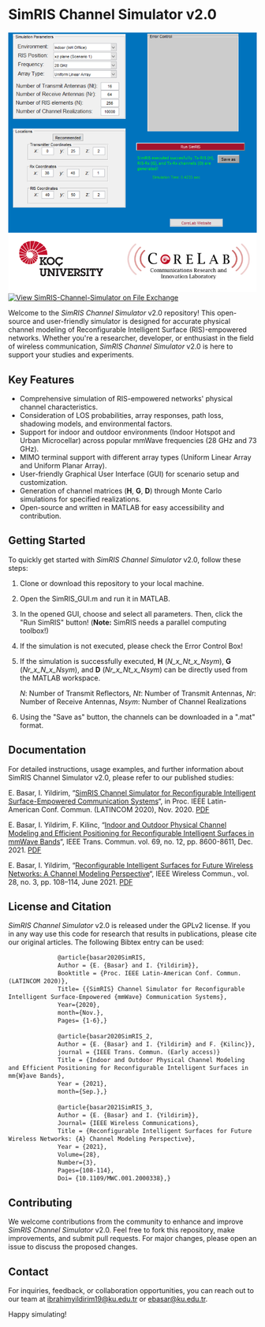 # SimRIS Channel Simulator v2.0

![SimRIS Logo](SimRIS_GUI.png) <!-- Replace with your logo or a relevant image -->
[![View SimRIS-Channel-Simulator on File Exchange](https://www.mathworks.com/matlabcentral/images/matlab-file-exchange.svg)](https://www.mathworks.com/matlabcentral/fileexchange/133422-simris-channel-simulator)

Welcome to the _SimRIS Channel Simulator_ v2.0 repository! This open-source and user-friendly simulator is designed for accurate physical channel modeling of Reconfigurable Intelligent Surface (RIS)-empowered networks. Whether you're a researcher, developer, or enthusiast in the field of wireless communication, _SimRIS Channel Simulator_ v2.0 is here to support your studies and experiments.

## Key Features

- Comprehensive simulation of RIS-empowered networks' physical channel characteristics.
- Consideration of LOS probabilities, array responses, path loss, shadowing models, and environmental factors.
- Support for indoor and outdoor environments (Indoor Hotspot and Urban Microcellar) across popular mmWave frequencies (28 GHz and 73 GHz).
- MIMO terminal support with different array types (Uniform Linear Array and Uniform Planar Array).
- User-friendly Graphical User Interface (GUI) for scenario setup and customization.
- Generation of channel matrices (**H**, **G**, **D**) through Monte Carlo simulations for specified realizations.
- Open-source and written in MATLAB for easy accessibility and contribution.

## Getting Started

To quickly get started with _SimRIS Channel Simulator_ v2.0, follow these steps:

1. Clone or download this repository to your local machine.
2. Open the SimRIS_GUI.m and run it in MATLAB.
3. In the opened GUI, choose and select all parameters. Then, click the "Run SimRIS" button!
  (**Note:** SimRIS needs a parallel computing toolbox!)
4. If the simulation is not executed, please check the Error Control Box!
5. If the simulation is successfully executed, **H** (_N_x_Nt_x_Nsym_), **G** (_Nr_x_N_x_Nsym_), and **D** (_Nr_x_Nt_x_Nsym_) can be directly used from the MATLAB workspace.

   _N_: Number of Transmit Reflectors, _Nt_: Number of Transmit Antennas, _Nr_: Number of Receive Antennas, _Nsym_: Number of Channel Realizations
7. Using the "Save as" button, the channels can be downloaded in a ".mat" format.

## Documentation

For detailed instructions, usage examples, and further information about SimRIS Channel Simulator v2.0, please refer to our published studies: 

E. Basar, I. Yildirim, “[SimRIS Channel Simulator for Reconfigurable Intelligent Surface-Empowered Communication Systems](https://ieeexplore.ieee.org/abstract/document/9282349)“, in Proc. IEEE Latin-American Conf. Commun. (LATINCOM 2020), Nov. 2020. [PDF](https://corelab.ku.edu.tr/wp-content/uploads/2021/09/SimRIS_Channel_Simulator_for_Reconfigurable_Intelligent_Surface-Empowered_Communication_Systems.pdf)

E. Basar, I. Yildirim, F. Kilinc, “[Indoor and Outdoor Physical Channel Modeling and Efficient Positioning for Reconfigurable Intelligent Surfaces in mmWave Bands](https://ieeexplore.ieee.org/document/9541182)“, IEEE Trans. Commun. vol. 69, no. 12, pp. 8600-8611, Dec. 2021. [PDF](https://corelab.ku.edu.tr/wp-content/uploads/2021/09/TCOM_SimRIS.pdf)

E. Basar, I. Yildirim, “[Reconfigurable Intelligent Surfaces for Future Wireless Networks: A Channel Modeling Perspective](https://ieeexplore.ieee.org/abstract/document/9282349)“, IEEE Wireless Commun., vol. 28, no. 3, pp. 108–114, June 2021. [PDF](https://corelab.ku.edu.tr/wp-content/uploads/2021/09/Reconfigurable_Intelligent_Surfaces_for_Future_Wireless_Networks_A_Channel_Modeling_Perspective-1.pdf)


## License and Citation

_SimRIS Channel Simulator_ v2.0 is released under the GPLv2 license. If you in any way use this code for research that results in publications, please cite our original articles. 
The following Bibtex entry can be used:

                  @article{basar2020SimRIS,
                  Author = {E. {Basar} and I. {Yildirim}},
                  Booktitle = {Proc. IEEE Latin-American Conf. Commun. (LATINCOM 2020)},
                  Title= {{SimRIS} Channel Simulator for Reconfigurable Intelligent Surface-Empowered {mmWave} Communication Systems},
                  Year={2020},
                  month={Nov.},
                  Pages= {1-6},}
                  
                  @article{basar2020SimRIS_2,
                  Author = {E. {Basar} and I. {Yildirim} and F. {Kilinc}},
                  journal = {IEEE Trans. Commun. (Early access)}
                  Title = {Indoor and Outdoor Physical Channel Modeling and Efficient Positioning for Reconfigurable Intelligent Surfaces in mm{W}ave Bands},
                  Year = {2021},
                  month={Sep.},}
                  
                  @article{basar2021SimRIS_3,
                  Author = {E. {Basar} and I. {Yildirim}},
                  Journal= {IEEE Wireless Communications},
                  Title = {Reconfigurable Intelligent Surfaces for Future Wireless Networks: {A} Channel Modeling Perspective},
                  Year = {2021}, 
                  Volume={28},
                  Number={3},
                  Pages={108-114},
                  Doi= {10.1109/MWC.001.2000338},}
## Contributing

We welcome contributions from the community to enhance and improve _SimRIS Channel Simulator_ v2.0. Feel free to fork this repository, make improvements, and submit pull requests. For major changes, please open an issue to discuss the proposed changes.

## Contact

For inquiries, feedback, or collaboration opportunities, you can reach out to our team at [ibrahimyildirim19@ku.edu.tr](mailto:ibrahimyildirim19@ku.edu.tr) or [ebasar@ku.edu.tr](mailto:ebasar@ku.edu.tr).

Happy simulating!
